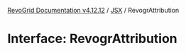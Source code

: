[RevoGrid Documentation v4.12.12](README.md) / [JSX](Namespace.JSX.md) / RevogrAttribution

# Interface: RevogrAttribution
